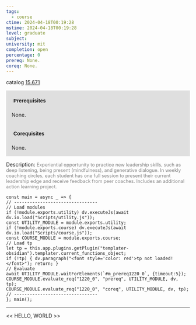 ```yaml
---
tags:
  - course
ctime: 2024-04-18T00:19:28
mstime: 2024-04-18T00:19:28
level: graduate
subject: 
university: mit
completion: open
percentage: 0
prereq: None.
coreq: None.
---
```


catalog [15.671](http://student.mit.edu/catalog/m15b.html#15.671)

<span style="display: block; padding: 15px; background-color: rgb(100, 100, 100, 0.2);"><font id="m_prereq1220_0" style="display: block; font-family: Arial, sans-serif; font-weight: bold; padding: 5px">Prerequisites</font><br><span id="prereq1220_0">None.</span></span>
<span style="display: block; padding: 15px; background-color: rgb(100, 100, 100, 0.2);"><font id="m_coreq1220_0" style="display: block; font-family: Arial, sans-serif; font-weight: bold; padding: 5px">Corequisites</font><br><span id="coreq1220_0">None.</span></span>

<font style="">Description:</font>
<font style="color: grey; font-size: 0.8rem;">Experiential opportunity to practice new leadership skills, such as deep listening, being present (mindfulness), and generative dialogue. In weekly coaching circles, each student has one full session to present their current leadership edge and receive feedback from peer coaches. Includes an additional action learning project.</font>

```dataviewjs
const main = async _ => {
// --------------------------------
// Load modules
if (!module.exports.utility) dv.executeJs(await dv.io.load("Scripts/utility.js"));
const UTILITY_MODULE = module.exports.utility;
if (!module.exports.course) dv.executeJs(await dv.io.load("Scripts/course.js"));
const COURSE_MODULE = module.exports.course;
// Load tp
let tp = this.app.plugins.getPlugin("templater-obsidian").templater.current_functions_object;
if (!tp) { dv.paragraph("<font style='color: red'>tp not loaded!</font>"); return; }
// Evaluate
await UTILITY_MODULE.waitForElements(`#m_prereq1220_0`, {timeout:5});
COURSE_MODULE.evaluate_req("1220_0", "prereq", UTILITY_MODULE, dv, tp);
COURSE_MODULE.evaluate_req("1220_0", "coreq", UTILITY_MODULE, dv, tp);
// --------------------------------
}; main();
```

---

<< HELLO, WORLD >>
